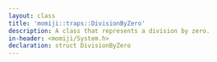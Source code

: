 ```yaml
---
layout: class
title: 'momiji::traps::DivisionByZero'
description: A class that represents a division by zero.
in-header: <momiji/System.h>
declaration: struct DivisionByZero
---
```

